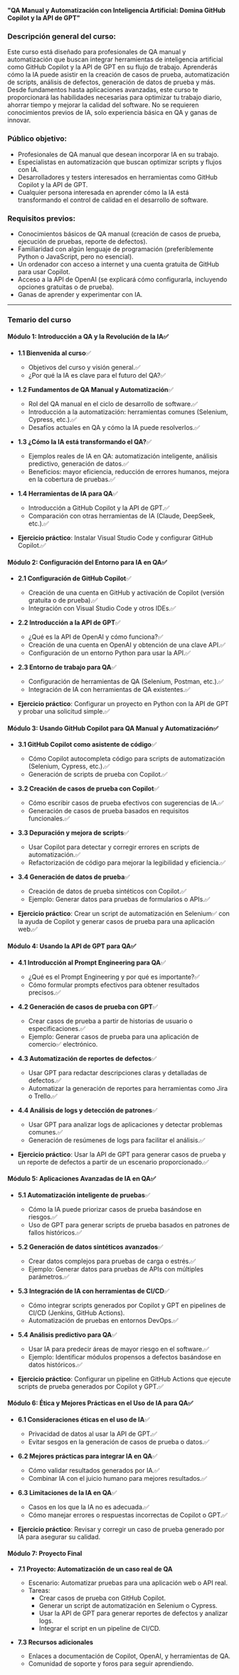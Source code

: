 
**"QA Manual y Automatización con Inteligencia Artificial: Domina GitHub Copilot y la API de GPT"**

### Descripción general del curso:
Este curso está diseñado para profesionales de QA manual y automatización que buscan integrar herramientas de inteligencia artificial como GitHub Copilot y la API de GPT en su flujo de trabajo. Aprenderás cómo la IA puede asistir en la creación de casos de prueba, automatización de scripts, análisis de defectos, generación de datos de prueba y más. Desde fundamentos hasta aplicaciones avanzadas, este curso te proporcionará las habilidades necesarias para optimizar tu trabajo diario, ahorrar tiempo y mejorar la calidad del software. No se requieren conocimientos previos de IA, solo experiencia básica en QA y ganas de innovar.

### Público objetivo:
- Profesionales de QA manual que desean incorporar IA en su trabajo.
- Especialistas en automatización que buscan optimizar scripts y flujos con IA.
- Desarrolladores y testers interesados en herramientas como GitHub Copilot y la API de GPT.
- Cualquier persona interesada en aprender cómo la IA está transformando el control de calidad en el desarrollo de software.

### Requisitos previos:
- Conocimientos básicos de QA manual (creación de casos de prueba, ejecución de pruebas, reporte de defectos).
- Familiaridad con algún lenguaje de programación (preferiblemente Python o JavaScript, pero no esencial).
- Un ordenador con acceso a internet y una cuenta gratuita de GitHub para usar Copilot.
- Acceso a la API de OpenAI (se explicará cómo configurarla, incluyendo opciones gratuitas o de prueba).
- Ganas de aprender y experimentar con IA.

---

### Temario del curso

#### Módulo 1: Introducción a QA y la Revolución de la IA✅
- **1.1 Bienvenida al curso**✅
  - Objetivos del curso y visión general.✅
  - ¿Por qué la IA es clave para el futuro del QA?✅

- **1.2 Fundamentos de QA Manual y Automatización**✅
  - Rol del QA manual en el ciclo de desarrollo de software.✅
  - Introducción a la automatización: herramientas comunes (Selenium, Cypress, etc.).✅
  - Desafíos actuales en QA y cómo la IA puede resolverlos.✅

- **1.3 ¿Cómo la IA está transformando el QA?**✅
  - Ejemplos reales de IA en QA: automatización inteligente, análisis predictivo, generación de datos.✅
  - Beneficios: mayor eficiencia, reducción de errores humanos, mejora en la cobertura de pruebas.✅

- **1.4 Herramientas de IA para QA**✅
  - Introducción a GitHub Copilot y la API de GPT.✅
  - Comparación con otras herramientas de IA (Claude, DeepSeek, etc.).✅
- **Ejercicio práctico**: Instalar Visual Studio Code y configurar GitHub Copilot.✅

#### Módulo 2: Configuración del Entorno para IA en QA✅
- **2.1 Configuración de GitHub Copilot**✅
  - Creación de una cuenta en GitHub y activación de Copilot (versión gratuita o de prueba).✅
  - Integración con Visual Studio Code y otros IDEs.✅

- **2.2 Introducción a la API de GPT**✅
  - ¿Qué es la API de OpenAI y cómo funciona?✅
  - Creación de una cuenta en OpenAI y obtención de una clave API.✅
  - Configuración de un entorno Python para usar la API.✅

- **2.3 Entorno de trabajo para QA**✅
  - Configuración de herramientas de QA (Selenium, Postman, etc.).✅
  - Integración de IA con herramientas de QA existentes.✅
- **Ejercicio práctico**: Configurar un proyecto en Python con la API de GPT y probar una solicitud simple.✅

#### Módulo 3: Usando GitHub Copilot para QA Manual y Automatización✅
- **3.1 GitHub Copilot como asistente de código**✅
  - Cómo Copilot autocompleta código para scripts de automatización (Selenium, Cypress, etc.).✅
  - Generación de scripts de prueba con Copilot.✅

- **3.2 Creación de casos de prueba con Copilot**✅
  - Cómo escribir casos de prueba efectivos con sugerencias de IA.✅
  - Generación de casos de prueba basados en requisitos funcionales.✅

- **3.3 Depuración y mejora de scripts**✅
  - Usar Copilot para detectar y corregir errores en scripts de automatización.✅
  - Refactorización de código para mejorar la legibilidad y eficiencia.✅

- **3.4 Generación de datos de prueba**✅
  - Creación de datos de prueba sintéticos con Copilot.✅
  - Ejemplo: Generar datos para pruebas de formularios o APIs.✅
- **Ejercicio práctico**: Crear un script de automatización en Selenium✅ con la ayuda de Copilot y generar casos de prueba para una aplicación web.✅

#### Módulo 4: Usando la API de GPT para QA✅
- **4.1 Introducción al Prompt Engineering para QA**✅
  - ¿Qué es el Prompt Engineering y por qué es importante?✅
  - Cómo formular prompts efectivos para obtener resultados precisos.✅

- **4.2 Generación de casos de prueba con GPT**✅
  - Crear casos de prueba a partir de historias de usuario o especificaciones.✅
  - Ejemplo: Generar casos de prueba para una aplicación de comercio✅ electrónico.

- **4.3 Automatización de reportes de defectos**✅
  - Usar GPT para redactar descripciones claras y detalladas de defectos.✅
  - Automatizar la generación de reportes para herramientas como Jira o Trello.✅

- **4.4 Análisis de logs y detección de patrones**✅
  - Usar GPT para analizar logs de aplicaciones y detectar problemas comunes.✅
  - Generación de resúmenes de logs para facilitar el análisis.✅
- **Ejercicio práctico**: Usar la API de GPT para generar casos de prueba y un reporte de defectos a partir de un escenario proporcionado.✅

#### Módulo 5: Aplicaciones Avanzadas de IA en QA✅
- **5.1 Automatización inteligente de pruebas**✅
  - Cómo la IA puede priorizar casos de prueba basándose en riesgos.✅
  - Uso de GPT para generar scripts de prueba basados en patrones de fallos históricos.✅

- **5.2 Generación de datos sintéticos avanzados**✅
  - Crear datos complejos para pruebas de carga o estrés.✅
  - Ejemplo: Generar datos para pruebas de APIs con múltiples parámetros.✅

- **5.3 Integración de IA con herramientas de CI/CD**✅
  - Cómo integrar scripts generados por Copilot y GPT en pipelines de CI/CD (Jenkins, GitHub Actions).
  - Automatización de pruebas en entornos DevOps.✅

- **5.4 Análisis predictivo para QA**✅
  - Usar IA para predecir áreas de mayor riesgo en el software.✅
  - Ejemplo: Identificar módulos propensos a defectos basándose en datos históricos.✅
- **Ejercicio práctico**: Configurar un pipeline en GitHub Actions que ejecute scripts de prueba generados por Copilot y GPT.✅

#### Módulo 6: Ética y Mejores Prácticas en el Uso de IA para QA✅
- **6.1 Consideraciones éticas en el uso de IA**✅
  - Privacidad de datos al usar la API de GPT.✅
  - Evitar sesgos en la generación de casos de prueba o datos.✅

- **6.2 Mejores prácticas para integrar IA en QA**✅
  - Cómo validar resultados generados por IA.✅
  - Combinar IA con el juicio humano para mejores resultados.✅

- **6.3 Limitaciones de la IA en QA**✅
  - Casos en los que la IA no es adecuada.✅
  - Cómo manejar errores o respuestas incorrectas de Copilot o GPT.✅
- **Ejercicio práctico**: Revisar y corregir un caso de prueba generado por IA para asegurar su calidad.

#### Módulo 7: Proyecto Final
- **7.1 Proyecto: Automatización de un caso real de QA**
  - Escenario: Automatizar pruebas para una aplicación web o API real.
  - Tareas:
    - Crear casos de prueba con GitHub Copilot.
    - Generar un script de automatización en Selenium o Cypress.
    - Usar la API de GPT para generar reportes de defectos y analizar logs.
    - Integrar el script en un pipeline de CI/CD.

- **7.3 Recursos adicionales**
  - Enlaces a documentación de Copilot, OpenAI, y herramientas de QA.
  - Comunidad de soporte y foros para seguir aprendiendo.
